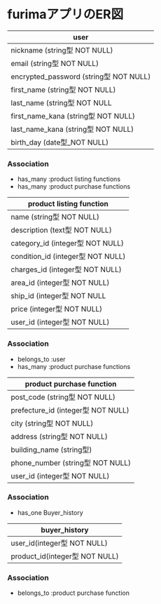 # furimaアプリのER図

| user                                  |  
| ---                                   |  
| nickname (string型 NOT NULL)          |  
| email (string型 NOT NULL)             |  
| encrypted_password (string型 NOT NULL)|  
| first_name (string型 NOT NULL)        |  
| last_name (string型 NOT NULL          |  
| first_name_kana (string型 NOT NULL)   |  
| last_name_kana (string型 NOT NULL)    |  
| birth_day (date型_NOT NULL)           |  

  
  
  
### Association  
- has_many :product listing functions  
- has_many :product purchase functions  



| product listing function                 |  
| ---                                      |  
| name (string型 NOT NULL)                 |  
| description (text型 NOT NULL)            |  
| category_id (integer型 NOT NULL)         |  
| condition_id (integer型 NOT NULL)        |  
| charges_id (integer型 NOT NULL)          |  
| area_id (integer型 NOT NULL)             |  
| ship_id (integer型 NOT NULL              |  
| price (integer型 NOT NULL)               |  
| user_id (integer型 NOT NULL)             |  



### Association  
- belongs_to :user  
- has_many :product purchase functions  



| product purchase function              |  
| ---                                    |  
| post_code (string型 NOT NULL)          |  
| prefecture_id (integer型 NOT NULL)     |  
| city (string型 NOT NULL)               |  
| address (string型 NOT NULL)            |  
| building_name (string型)               |  
| phone_number (string型 NOT NULL)       |  
| user_id (integer型 NOT NULL)           |  

  
  
  
### Association  
- has_one Buyer_history  
  

| buyer_history                          |  
|---                                     |  
|  user_id(integer型 NOT NULL)           |  
| product_id(integer型 NOT NULL)         |  
  
  
  
### Association  
- belongs_to :product purchase function  
